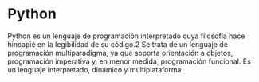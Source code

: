 # Python 


Python es un lenguaje de programación interpretado cuya filosofía hace hincapié en la legibilidad de su código.2​ Se trata de un lenguaje de programación multiparadigma, ya que soporta orientación a objetos, programación imperativa y, en menor medida, programación funcional. Es un lenguaje interpretado, dinámico y multiplataforma.
